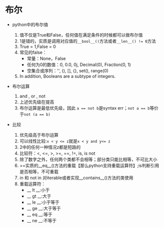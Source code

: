 # 布尔

- python中的布尔值
    1. 值不仅是True和False，任何值在满足条件的时候都可以做布尔值
    2. 1是错的，实质是调用对应值的`__bool__()`方法或者`__len__() != 0`方法
    3. True = 1,False = 0
    4. 常见的false：
        - 常量：None，False
        - 任何为0的数值：0, 0.0, 0j, Decimal(0), Fraction(0, 1)
        - 空集合或序列：'', (), \[\], {}, set(), range(0)
    5. In addition, Booleans are a subtype of integers.

- 布尔运算
    1. and , or , not
    2. 上述优先级在提高
    3. 布尔运算是最低优先级，因此 `a == not b`是syntax err；`not a == b`等价于`not (a == b)`

- 比较
    1. 优先级高于布尔运算
    2. 可以线性比较:`x < y <= z`就是`x < y and y<= z`
    3. 2中的任何一种情况z都是短路的
    4. 比较符：<, <=, >, >=, ==, !=, is, is not
    5. 除了数字之外，任何两个类都不会相等；部分类只能比相等，不可比大小
    6. ==实质的__eq__()方法的重载【那么python支持重载运算符】;is判断引用是否相等，不可重载
    7. in 和 not in 对iterable或者实现__contains__()方法的类使用
    8. 重载运算符：
        - __ lt __:小于
        - __ gt __:大于
        - __ le __:小于等于
        - __ ge __:大于等于
        - __ eq __:等于
        - __ ne __:不等于
